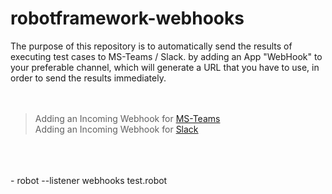 # robotframework-webhooks

The purpose of this repository is to automatically send the results of executing test cases to MS-Teams / Slack. 
by adding an App "WebHook" to your preferable channel, which will generate a URL that you have to use, in order to send the results immediately.
<br/>
<br/>
<br/>
> Adding an Incoming Webhook for [MS-Teams](https://learn.microsoft.com/en-us/microsoftteams/platform/webhooks-and-connectors/how-to/add-incoming-webhook?tabs=dotnet)<br/>
> Adding an Incoming Webhook for [Slack](https://api.slack.com/messaging/webhooks)

<br/>
<br/>
<br/>
- robot --listener webhooks test.robot
